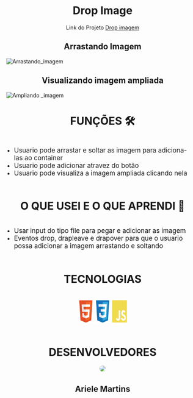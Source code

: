 <h1 align="center">Drop Image</h1>

<p align="center">Link do Projeto <a href="https://arielemartins.github.io/exercicios_js/drop_img/">Drop imagem</a></p>

<h2 align="center">Arrastando Imagem</h3>

![Arrastando_imagem](https://user-images.githubusercontent.com/83427685/202756851-9cbcc7c0-4ac9-4217-8287-b0ffdce1c2c2.png)

<h2 align="center">Visualizando imagem ampliada</h3>

![Ampliando _imagem](https://user-images.githubusercontent.com/83427685/202756858-cc94cfa7-94b6-4550-8ddc-cc258d4ef449.png)

<h1 align="center">FUNÇÕES 🛠</h1>
<ul style="padding:20px; font-size:17px">
    <li>Usuario pode arrastar e soltar as imagem para adiciona-las ao container</li>
    <li>Usuario pode adicionar atravez do botâo</li>
    <li>Usuario pode visualiza a imagem ampliada clicando nela</li>
</ul>
<h1 align="center">O QUE USEI E O QUE APRENDI 📖</h1>
<ul style="padding:20px; font-size:17px">
    <li>Usar input do tipo file para pegar e adicionar as imagem</li>
    <li>Eventos drop, drapleave e drapover para que o usuario possa adicionar a imagem arrastando e soltando</li>
</ul>
<h1 align="center" >TECNOLOGIAS</h1>
<div align="center" style="padding:20px;">
    <img align="center" alt="ari-html5" height='60' width='40' src="https://raw.githubusercontent.com/devicons/devicon/master/icons/html5/html5-original.svg">
    <img align="center" alt="ari-css3" height='60' width='40' src="https://raw.githubusercontent.com/devicons/devicon/master/icons/css3/css3-original.svg">
    <img align="center" alt="ari-js" height='60' width='40' src="https://raw.githubusercontent.com/devicons/devicon/master/icons/javascript/javascript-plain.svg">
</div>
<h1 align="center">DESENVOLVEDORES</h1>
<div align="center">
    <img style="border-radius: 50%" height="200em" src="https://github.com/ArieleMartins.png">
    <h2 >Ariele Martins</h2>
</div>